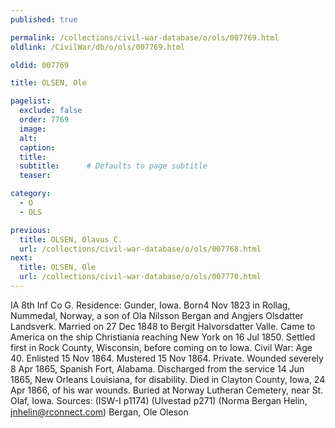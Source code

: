 ```yaml
---
published: true

permalink: /collections/civil-war-database/o/ols/007769.html
oldlink: /CivilWar/db/o/ols/007769.html

oldid: 007769

title: OLSEN, Ole

pagelist:
  exclude: false
  order: 7769
  image: 
  alt:
  caption:
  title:
  subtitle:      # Defaults to page subtitle
  teaser:

category: 
  - O 
  - OLS

previous:
  title: OLSEN, Olavus C.
  url: /collections/civil-war-database/o/ols/007768.html  
next:
  title: OLSEN, Ole
  url: /collections/civil-war-database/o/ols/007770.html   
---
```

IA 8th Inf Co G. Residence: Gunder, Iowa. Born4 Nov 1823 in Rollag, Nummedal, Norway, a son of Ola Nilsson Bergan and Angjers Olsdatter Landsverk. Married on 27 Dec 1848 to Bergit Halvorsdatter Valle. Came to America on the ship Christiania reaching New York on 16 Jul 1850. Settled first in Rock County, Wisconsin, before coming on to Iowa. Civil War: Age 40. Enlisted 15 Nov 1864. Mustered 15 Nov 1864. Private. Wounded severely 8 Apr 1865, Spanish Fort, Alabama. Discharged from the service 14 Jun 1865, New Orleans Louisiana, for disability. Died in Clayton County, Iowa, 24 Apr 1866, of his war wounds. Buried at Norway Lutheran Cemetery, near St. Olaf, Iowa. Sources: (ISW-I p1174) (Ulvestad p271) (Norma Bergan Helin, [jnhelin@rconnect.com](mailto:jnhelin@rconnect.com)) &#147;Bergan, Ole Oleson&#148;